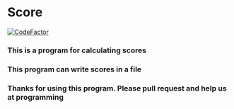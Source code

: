 # Score

[![CodeFactor](https://www.codefactor.io/repository/github/mdk1384/score/badge)](https://www.codefactor.io/repository/github/mdk1384/score)

### This is a program for calculating scores

### This program can write scores in a file

### Thanks for using this program. Please pull request and help us at programming
